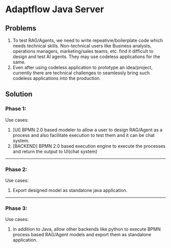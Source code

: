 # Adaptflow Java Server
## Problems
1. To test RAG/Agents, we need to write repeativie/boilerplate code which needs technical skills. Non-technical users like Business analysts, operations managers, marketing/sales teams, etc. find it difficult to design and test AI agents. They may use codeless applications for the same.
2. Even after using codeless application to prototype an idea/project, currently there are technical challenges to seamlessly bring such codeless applications into the production.

## Solution
### Phase 1:
Use cases:
1. [UI] BPMN 2.0 based modeler to allow a user to design RAG/Agent as a process and also facilitate execution to test them and it can be chat system.
2. [BACKEND] BPMN 2.0 based execution engine to execute the processes and return the output to UI(chat system)
---
### Phase 2:
Use cases:
1. Export designed model as standalone java application.
---
### Phase 3:
Use cases:
1. In addition to Java, allow other backends like python to execute BPMN process based RAG/Agent models and export them as standalone application.

